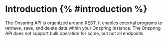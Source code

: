 # Introduction {% #introduction %}

The Onspring API is organized around REST. It enables external programs to retrieve, save, and delete data within your Onspring instance. The Onspring API does not support bulk operation for some, but not all endpoints.
